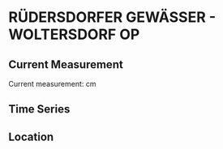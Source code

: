 # RÜDERSDORFER GEWÄSSER - WOLTERSDORF OP

## Current Measurement

Current measurement: <Value topic="rivers/pegel-online/RUEG/WOLTERSDORF-OP/measurementValue"/> cm

## Time Series

<TimeSeries topic="rivers/pegel-online/RUEG/WOLTERSDORF-OP/measurementValue" period="week" />

## Location

<WorldMap>
  <Marker lat="52.44332341155427" lon="13.764873755326386" labelTopic="rivers/pegel-online/RUEG/WOLTERSDORF-OP/measurementValue" />
</WorldMap>
